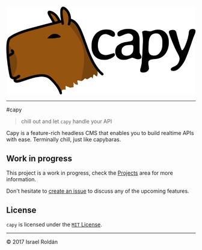 ![capy logo](assets/logo.png)

---
#capy
> chill out and let `capy` handle your API

Capy is a feature-rich headless CMS that enables you to build realtime APIs with ease. Terminally chill, just like capybaras.

## Work in progress
This project is a work in progress, check the [Projects](https://github.com/israelroldan/capy/projects) area for
more information. 

Don't hesitate to [create an issue](https://github.com/israelroldan/capy/issues/new) to discuss any of the
upcoming features.

## License
`capy` is licensed under the [`MIT` License](LICENSE).  

---
&copy; 2017 Israel Roldán  